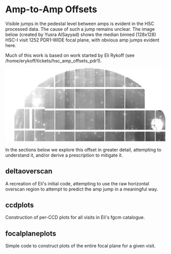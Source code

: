 # Amp-to-Amp Offsets

Visible jumps in the pedestal level between amps is evident in the HSC processed data. The cause of such a jump remains unclear. The image below (created by Yusra AlSayyad) shows the median binned (128x128) HSC-I visit 1252 PDR1-WIDE focal plane, with obvious amp jumps evident here.

Much of this work is based on work started by Eli Rykoff (see /home/erykoff/tickets/hsc\_amp\_offsets\_pdr1).

![visit1252i](deltaoverscan/ref/v1252i128.png)

In the sections below we explore this offset in greater detail, attempting to understand it, and/or derive a prescription to mitigate it.

## deltaoverscan

A recreation of Eli's initial code, attempting to use the raw horizontal overscan region to attempt to predict the amp jump in a meaningful way. 

## ccdplots

Construction of per-CCD plots for all visits in Eli's fgcm catalogue. 

## focalplaneplots

Simple code to construct plots of the entire focal plane for a given visit.

